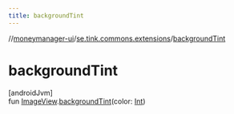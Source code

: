 ```yaml
---
title: backgroundTint
---
```

//[moneymanager-ui](../../index.html)/[se.tink.commons.extensions](index.html)/[backgroundTint](background-tint.html)



# backgroundTint



[androidJvm]\
fun [ImageView](https://developer.android.com/reference/kotlin/android/widget/ImageView.html).[backgroundTint](background-tint.html)(color: [Int](https://kotlinlang.org/api/latest/jvm/stdlib/kotlin/-int/index.html))




